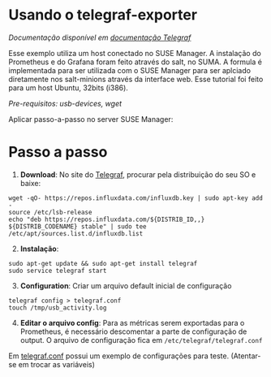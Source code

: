 # Usando o telegraf-exporter

*Documentação disponível em <a href="https://docs.influxdata.com/telegraf/v1.14/">documentação Telegraf</a>*

Esse exemplo utiliza um host conectado no SUSE Manager. A instalação do Prometheus e do Grafana foram feito através do salt, no SUMA. A formula é implementada para ser utilizada com o SUSE Manager para ser aplciado diretamente nos salt-minions através da interface web.
Esse tutorial foi feito para um host Ubuntu, 32bits (i386).

*Pre-requisitos: usb-devices, wget*

Aplicar passo-a-passo no server SUSE Manager:

# Passo a passo
1. **Download**: No site do <a href="https://portal.influxdata.com/downloads/">Telegraf</a>, procurar pela distribuição do seu SO e baixe: 
```
wget -qO- https://repos.influxdata.com/influxdb.key | sudo apt-key add -
source /etc/lsb-release
echo "deb https://repos.influxdata.com/${DISTRIB_ID,,} ${DISTRIB_CODENAME} stable" | sudo tee /etc/apt/sources.list.d/influxdb.list
```

2. **Instalação**: 
```
sudo apt-get update && sudo apt-get install telegraf
sudo service telegraf start
```

3. **Configuration**: Criar um arquivo default inicial de configuração
```
telegraf config > telegraf.conf
touch /tmp/usb_activity.log
```

4. **Editar o arquivo config**: Para as métricas serem exportadas para o Prometheus, é necessário descomentar a parte de configuração de output. O arquivo de configuração fica em ```/etc/telegraf/telegraf.conf```

Em <a href="https://github.com/gbrlins/telegraf-exporter-formula/blob/master/telegraf.conf">telegraf.conf</a> possui um exemplo de configurações para teste. (Atentar-se em trocar as variáveis)


